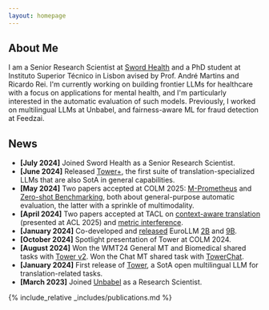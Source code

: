 ```yaml
---
layout: homepage
---
```


## About Me

I am a Senior Research Scientist at [Sword Health](https://swordhealth.com/) and a PhD student at Instituto Superior Técnico in Lisbon avised by Prof. André Martins and Ricardo Rei. 
I'm currently working on building frontier LLMs for healthcare with a focus on applications for mental health, and I'm particularly interested in the automatic evaluation of such models.
Previously, I worked on multilingual LLMs at Unbabel, and fairness-aware ML for fraud detection at Feedzai.

## News

- **[July 2024]** Joined Sword Health as a Senior Research Scientist.
- **[June 2024]** Released [Tower+](https://huggingface.co/collections/Unbabel/tower-plus-6846ca452a10c0905dc03c0f), the first suite of translation-specialized LLMs that are also SotA in general capabilities. 
- **[May 2024]** Two papers accepted at COLM 2025: [M-Prometheus](https://huggingface.co/collections/Unbabel/m-prometheus-67f3b17e6409b2550b698822) and [Zero-shot Benchmarking](https://arxiv.org/abs/2504.01001), both about general-purpose automatic evaluation, the latter with a sprinkle of multimodality.
- **[April 2024]** Two papers accepted at TACL on [context-aware translation](https://arxiv.org/pdf/2412.04205) (presented at ACL 2025) and [metric interference](https://arxiv.org/pdf/2503.08327?).
- **[January 2024]** Co-developed and [released](https://huggingface.co/collections/utter-project/eurollm-66b2bd5402f755e41c5d9c6d) EuroLLM [2B](https://arxiv.org/abs/2409.16235) and [9B](https://arxiv.org/pdf/2506.04079?).
- **[October 2024]** Spotlight presentation of Tower at COLM 2024.
- **[August 2024]** Won the WMT24 General MT and Biomedical shared tasks with [Tower v2](https://aclanthology.org/2024.wmt-1.12/). Won the Chat MT shared task with [TowerChat](https://aclanthology.org/2024.wmt-1.100.pdf).
- **[January 2024]** First release of [Tower](https://huggingface.co/collections/Unbabel/tower-659eaedfe36e6dd29eb1805c), a SotA open multilingual LLM for translation-related tasks.
- **[March 2023]** Joined [Unbabel](https://unbabel.com/) as a Research Scientist.

{% include_relative _includes/publications.md %}

